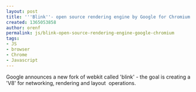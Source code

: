 ```yaml
---
layout: post
title: '''Blink''- open source rendering engine by Google for Chromium'
created: 1365053858
author: orenf
permalink: js/blink-open-source-rendering-engine-google-chromium
tags:
- JS
- browser
- Chrome
- Javascript
---
```

<p>Google announces a new fork of webkit called &#39;blink&#39; - the goal is creating a &#39;V8&#39; for networking, rendering and layout &nbsp;operations.</p>
